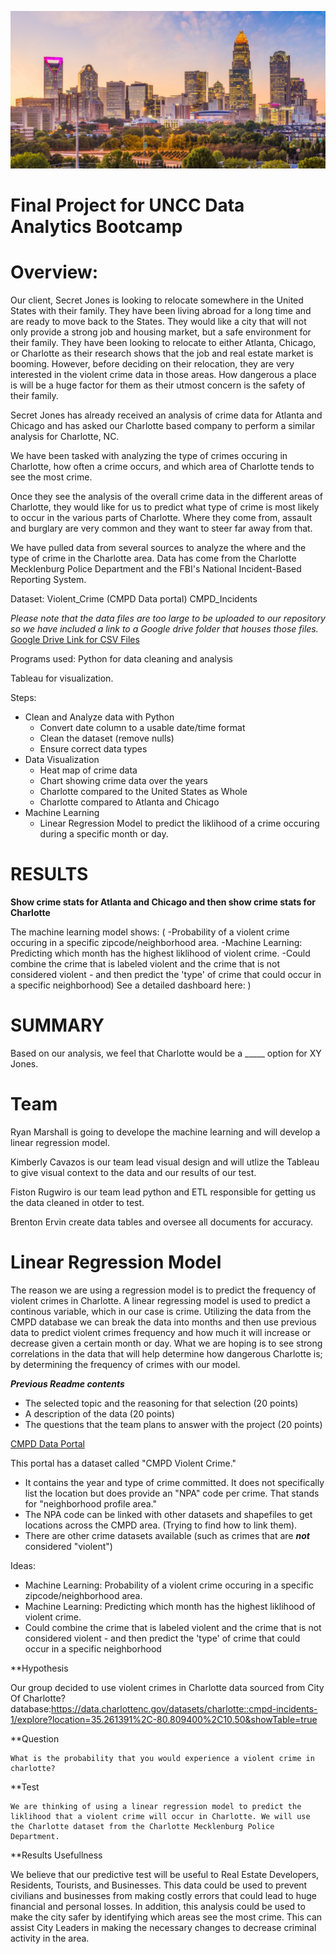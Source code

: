 ![Charlotte Image](https://github.com/Kcav18/Final_Project/blob/main/Images/Charlotte_uptown.jpeg)

# Final Project for UNCC Data Analytics Bootcamp

# Overview:

Our client, Secret Jones is looking to relocate somewhere in the United States with their family. They have been living abroad for
a long time and are ready to move back to the States. They would like a city that will not only provide a strong job and housing market, but a safe
environment for their family. They have been looking to relocate to either Atlanta, Chicago, or Charlotte as their research shows that
the job and real estate market is booming. However, before deciding on their relocation, they are very 
interested in the violent crime data in those areas. How dangerous a place is will be a huge factor for them as their utmost concern is 
the safety of their family.

Secret Jones has already received an analysis of crime data for Atlanta and Chicago and has asked our Charlotte based company to perform a similar analysis for Charlotte, NC. 

We have been tasked with analyzing the type of crimes occuring in Charlotte, how often a crime occurs, and which 
area of Charlotte tends to see the most crime. 

Once they see the analysis of the overall crime data in the different areas of Charlotte, they would like for us to predict what type
of crime is most likely to occur in the various parts of Charlotte. Where they come from, assault and burglary are very common and they want to
steer far away from that.

We have pulled data from several sources to analyze the where and the type of crime in the Charlotte area. Data
has come from the Charlotte Mecklenburg Police Department and the FBI's National Incident-Based Reporting System. 

Dataset:
Violent_Crime (CMPD Data portal)
CMPD_Incidents

*Please note that the data files are too large to be uploaded to our repository so we have included a link to a Google drive folder that houses those files.*
[Google Drive Link for CSV Files](https://drive.google.com/drive/folders/1DmRuIMXm8oksUcNZeLepODC1HEzg_G38?usp=sharing)

Programs used:
Python for data cleaning and analysis

Tableau for visualization.

Steps:

- Clean and Analyze data with Python
	- Convert date column to a usable date/time format 
	- Clean the dataset (remove nulls)
	- Ensure correct data types
- Data Visualization
	- Heat map of crime data
	- Chart showing crime data over the years
	- Charlotte compared to the United States as Whole
	- Charlotte compared to Atlanta and Chicago
- Machine Learning
	- Linear Regression Model to predict the liklihood of a crime occuring during a specific month or day.
		

# RESULTS

**Show crime stats for Atlanta and Chicago and then show crime stats for Charlotte**


The machine learning model shows: 
(
-Probability of a violent crime occuring in a specific zipcode/neighborhood area.
-Machine Learning: Predicting which month has the highest liklihood of violent crime.
-Could combine the crime that is labeled violent and the crime that is not considered violent - and then 
predict the 'type' of crime that could occur in a specific neighborhood)
See a detailed dashboard here: 
)

# SUMMARY
Based on our analysis, we feel that Charlotte would be a _____ option for XY Jones.

# Team

Ryan Marshall is going to develope the machine learning and will develop a linear regression model.

Kimberly Cavazos is our team lead visual design and will utlize the Tableau to give visual context to the data and our results of our test.

Fiston Rugwiro is our team lead python and ETL responsible for getting us the data cleaned in otder to test.

Brenton Ervin create data tables and oversee all documents for accuracy.

# Linear Regression Model

The reason we are using a regression model is to predict the frequency of violent crimes in Charlotte. A linear regressing model is used to predict a continous variable, which in our case is crime. Utilizing the data from the CMPD database we can break the data into months and then use previous data to predict violent crimes frequency and how much it will increase or decrease given a certain month or day. What we are hoping is to see strong correlations in the data that will help determine how dangerous Charlotte is; by determining the frequency of crimes with our model.



***Previous Readme contents***
- The selected topic and the reasoning for that selection (20 points)
- A description of the data (20 points)
- The questions that the team plans to answer with the project (20 points)


[CMPD Data Portal](https://data.charlottenc.gov/search?collection=Dataset)

This portal has a dataset called "CMPD Violent Crime."
- It contains the year and type of crime committed. It does not specifically list the location but does provide an "NPA" code per crime. That stands for "neighborhood profile area." 
- The NPA code can be linked with other datasets and shapefiles to get locations across the CMPD area. (Trying to find how to link them).
- There are other crime datasets available (such as crimes that are ***not*** considered "violent")

Ideas:

- Machine Learning: Probability of a violent crime occuring in a specific zipcode/neighborhood area.
- Machine Learning: Predicting which month has the highest liklihood of violent crime.
- Could combine the crime that is labeled violent and the crime that is not considered violent - and then predict the 'type' of crime that could occur in a specific neighborhood

**Hypothesis
   
   Our group decided to use violent crimes in Charlotte data sourced from City Of Charlotte? database:https://data.charlottenc.gov/datasets/charlotte::cmpd-incidents-1/explore?location=35.261391%2C-80.809400%2C10.50&showTable=true

**Question
   
    What is the probability that you would experience a violent crime in charlotte?
    
 **Test
   
    We are thinking of using a linear regression model to predict the liklihood that a violent crime will occur in Charlotte. We will use the Charlotte dataset from the Charlotte Mecklenburg Police Department.
    
  **Results Usefullness
  
   We believe that our predictive test will be useful to Real Estate Developers, Residents, Tourists, and Businesses. This data could be used to prevent civilians and businesses from making costly errors that could lead to huge financial and personal losses. In addition, this analysis could be used to make the city safer by identifying which areas see the most crime. This can assist City Leaders in making the necessary changes to decrease criminal activity in the area.
   
